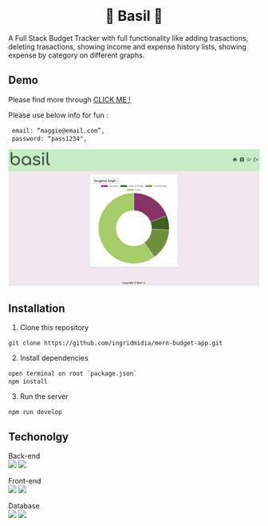 <div align="center">
  <br>
  <h1>🌿 Basil 🌿</h1>
</div>

A Full Stack Budget Tracker with full functionality like adding trasactions, deleting trasactions, showing income and expense history lists, showing expense by category on different graphs.

## Demo
Please find more through [CLICK ME !](https://basil-budget-e685e272efd5.herokuapp.com/)

Please use below info for fun :
```
 email: “maggie@email.com”,
 password: “pass1234",
```
![screenshot](./client/src/assets/Images/screenshot.png)

## Installation

1) Clone this repository  
```
git clone https://github.com/ingridmidia/mern-budget-app.git
```
2) Install dependencies  
```
open terminal on root `package.json` 
npm install
```
3) Run the server
```
npm run develop
```

## Techonolgy
Back-end <br>
<img src="https://img.shields.io/badge/Node.js-43853D?style=for-the-badge&logo=node.js&logoColor=white" /> <img src="https://img.shields.io/badge/Express.js-404D59?style=for-the-badge" /> 

Front-end <br>
<img src="https://img.shields.io/badge/React-20232A?style=for-the-badge&logo=react&logoColor=61DAFB"/> <img src="https://img.shields.io/badge/Material--UI-0081CB?style=for-the-badge&logo=material-ui&logoColor=white"/>

Database <br>
<img src="https://img.shields.io/badge/MongoDB-4EA94B?style=for-the-badge&logo=mongodb&logoColor=white"/>
<img src="https://img.shields.io/badge/-GraphQL-E10098?style=for-the-badge&logo=graphql&logoColor=white">

